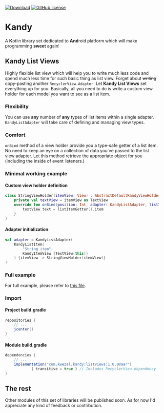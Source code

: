 [![Download](https://api.bintray.com/packages/kwezal/Kandy/Kandy/images/download.svg)](https://bintray.com/kwezal/Kandy/Kandy/_latestVersion)
[![GitHub license](https://img.shields.io/badge/license-Apache%20License%202.0-blue.svg?style=flat)](https://www.apache.org/licenses/LICENSE-2.0)

# Kandy
A **K**otlin library set dedicated to **And**roid platform which will make programming **sweet** again!
## Kandy List Views
Highly flexible list view which will help you to write much less code and spend much less time for such basic thing as list view.
Forget about ~~writing~~ copy-pasting another `RecyclerView.Adapter`.
Let **Kandy List Views** set everything up for you.
Basically, all you need to do is write a custom view holder for each model you want to see as a list item.
### Flexibility
You can use **any** number of **any** types of list items within a single adapter.
`KandyListAdapter` will take care of defining and managing view types.
### Comfort
`onBind` method of a view holder provide you a type-safe getter of a list item.
No need to keep an eye on a collection of data you've passed to the list view adapter.
Let this method retrieve the appropriate object for you (including the inside of event listeners.)
### Minimal working example
#### Custom view holder definition
```kotlin
class StringViewHolder(itemView: View) : AbstractDefaultKandyViewHolder<String>(itemView) {
    private val textView = itemView as TextView
    override fun onBind(position: Int, adapter: KandyListAdapter, listItemGetter: () -> KandyListItem<String>) {
        textView.text = listItemGetter().item
    }
}
```
#### Adapter initialization
```kotlin
val adapter = KandyListAdapter(
    KandyListItem(
        "String item",
        KandyItemView {TextView(this)}
    ) {itemView -> StringViewHolder(itemView)}
)
```
### Full example
For full example, please refer to [this file](https://github.com/Kwezal/Kandy/blob/master/examples/src/main/java/com/kwezal/kandy/ListViewsExampleActivity.kt "ListViewsExampleActivity.kt").
### Import
#### Project build.gradle
```gradle
repositories {
    // ...
    jcenter()
}
```
#### Module build.gradle
```gradle
dependencies {
    // ...
    implementation("com.kwezal.kandy:listviews:1.0.0@aar")
            { transitive = true } // Includes RecyclerView dependency
}
```
## The rest
Other modules of this set of libraries will be published soon.
As for now I'd appreciate any kind of feedback or contribution.
